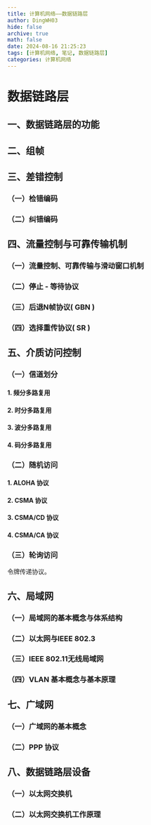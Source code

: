 ```yaml
---
title: 计算机网络——数据链路层
author: DingWH03
hide: false
archive: true
math: false
date: 2024-08-16 21:25:23
tags: [计算机网络, 笔记, 数据链路层]
categories: 计算机网络
---
```

# 数据链路层

## 一、数据链路层的功能

## 二、组帧

## 三、差错控制

### （一）检错编码

### （二）纠错编码

## 四、流量控制与可靠传输机制

### （一）流量控制、可靠传输与滑动窗口机制

### （二）停止 - 等待协议

### （三）后退N帧协议( GBN )

### （四）选择重传协议( SR )

## 五、介质访问控制

### （一）信道划分

#### 1. 频分多路复用

#### 2. 时分多路复用

#### 3. 波分多路复用

#### 4. 码分多路复用

### （二）随机访问

#### 1. ALOHA 协议

#### 2. CSMA 协议

#### 3. CSMA/CD 协议

#### 4. CSMA/CA 协议

### （三）轮询访问

令牌传递协议。

## 六、局域网

### （一）局域网的基本概念与体系结构

### （二）以太网与IEEE 802.3

### （三）IEEE 802.11无线局域网

### （四）VLAN 基本概念与基本原理

## 七、广域网

### （一）广域网的基本概念

### （二）PPP 协议

## 八、数据链路层设备

### （一）以太网交换机

### （二）以太网交换机工作原理

